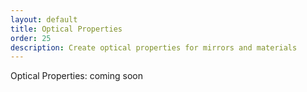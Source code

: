 ```yaml
---
layout: default
title: Optical Properties
order: 25
description: Create optical properties for mirrors and materials
---
```


Optical Properties: coming soon